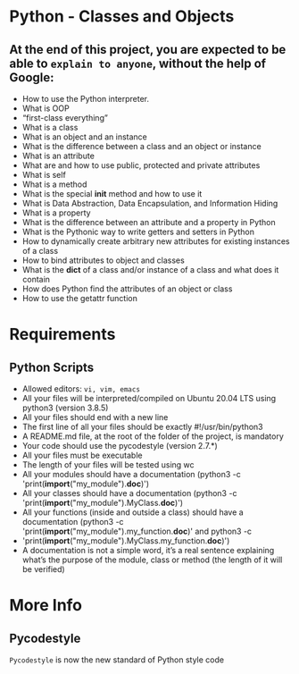 # Python - Classes and Objects
## At the end of this project, you are expected to be able to `explain to anyone`, without the help of Google:<br/>
* How to use the Python interpreter.<br/>
* What is OOP <br/>
* “first-class everything” <br/>
* What is a class <br/>
* What is an object and an instance <br/>
* What is the difference between a class and an object or instance <br/>
* What is an attribute <br/>
* What are and how to use public, protected and private attributes <br/>
* What is self <br/>
* What is a method <br/>
* What is the special __init__ method and how to use it <br/>
* What is Data Abstraction, Data Encapsulation, and Information Hiding <br/>
* What is a property <br/>
* What is the difference between an attribute and a property in Python <br/>
* What is the Pythonic way to write getters and setters in Python <br/>
* How to dynamically create arbitrary new attributes for existing instances of a class <br/>
* How to bind attributes to object and classes <br/>
* What is the __dict__ of a class and/or instance of a class and what does it contain <br/>
* How does Python find the attributes of an object or class <br/>
* How to use the getattr function <br/>

# Requirements <br/>
## Python Scripts <br/>
* Allowed editors: `vi, vim, emacs` <br/>
* All your files will be interpreted/compiled on Ubuntu 20.04 LTS using python3 (version 3.8.5) <br/>
* All your files should end with a new line <br/>
* The first line of all your files should be exactly #!/usr/bin/python3 <br/>
* A README.md file, at the root of the folder of the project, is mandatory <br/>
* Your code should use the pycodestyle (version 2.7.*) <br/>
* All your files must be executable <br/>
* The length of your files will be tested using wc <br/>
* All your modules should have a documentation (python3 -c 'print(__import__("my_module").__doc__)') <br/>
* All your classes should have a documentation (python3 -c 'print(__import__("my_module").MyClass.__doc__)') <br/>
* All your functions (inside and outside a class) should have a documentation (python3 -c 'print(__import__("my_module").my_function.__doc__)' and python3 -c <br/>
* 'print(__import__("my_module").MyClass.my_function.__doc__)') <br/>
* A documentation is not a simple word, it’s a real sentence explaining what’s the purpose of the module, class or method (the length of it will be verified) <br/>
# More Info <br/>
## Pycodestyle <br/>
`Pycodestyle` is now the new standard of Python style code <br/>
